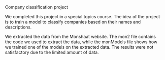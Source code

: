Company classification project

We completed this project in a special topics course.
The idea of the project is to train a model to classify companies based on their names and descriptions.

We extracted the data from the Monshaat website.
The mon2 file contains the code we used to extract the data, while the monModels file shows how we trained one of the models on the extracted data.
The results were not satisfactory due to the limited amount of data.
